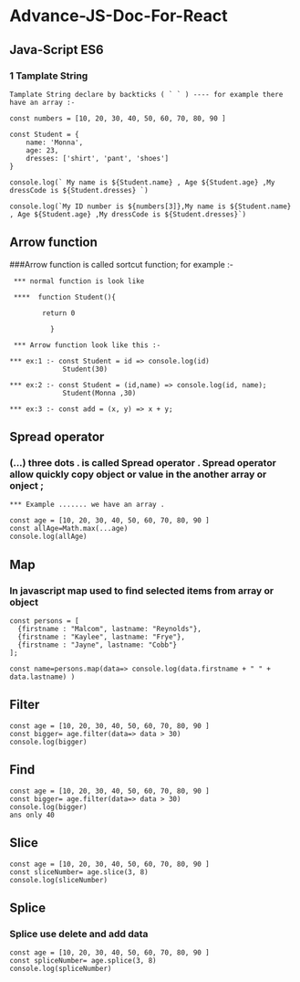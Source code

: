 # Advance-JS-Doc-For-React

## Java-Script ES6

### 1 Tamplate String

```
Tamplate String declare by backticks ( ` ` ) ---- for example there have an array :-

const numbers = [10, 20, 30, 40, 50, 60, 70, 80, 90 ]

const Student = {
    name: 'Monna',
    age: 23,
    dresses: ['shirt', 'pant', 'shoes']
}

console.log(` My name is ${Student.name} , Age ${Student.age} ,My dressCode is ${Student.dresses} `)

console.log(`My ID number is ${numbers[3]},My name is ${Student.name} , Age ${Student.age} ,My dressCode is ${Student.dresses}`)

```
##  Arrow function

###Arrow function is called sortcut function; for example :-

```
 *** normal function is look like

 ****  function Student(){

        return 0
          
          }

 *** Arrow function look like this :-

*** ex:1 :- const Student = id => console.log(id)
             Student(30)

*** ex:2 :- const Student = (id,name) => console.log(id, name); 
             Student(Monna ,30)
             
*** ex:3 :- const add = (x, y) => x + y;

```
## Spread operator
### (...) three dots . is called Spread operator . Spread operator allow quickly copy object or value in the another array or onject ;
```
*** Example ....... we have an array .

const age = [10, 20, 30, 40, 50, 60, 70, 80, 90 ]
const allAge=Math.max(...age)
console.log(allAge)

```

## Map 

### In javascript map used to find selected items from array or object

```
const persons = [
  {firstname : "Malcom", lastname: "Reynolds"},
  {firstname : "Kaylee", lastname: "Frye"},
  {firstname : "Jayne", lastname: "Cobb"}
];

const name=persons.map(data=> console.log(data.firstname + " " + data.lastname) )
```

## Filter 

```
const age = [10, 20, 30, 40, 50, 60, 70, 80, 90 ]
const bigger= age.filter(data=> data > 30)
console.log(bigger)
```

## Find

```
const age = [10, 20, 30, 40, 50, 60, 70, 80, 90 ]
const bigger= age.filter(data=> data > 30)
console.log(bigger)
ans only 40
```
## Slice
```
const age = [10, 20, 30, 40, 50, 60, 70, 80, 90 ]
const sliceNumber= age.slice(3, 8)
console.log(sliceNumber)
```

## Splice
### Splice use delete and add data

```
const age = [10, 20, 30, 40, 50, 60, 70, 80, 90 ]
const spliceNumber= age.splice(3, 8)
console.log(spliceNumber)

```









